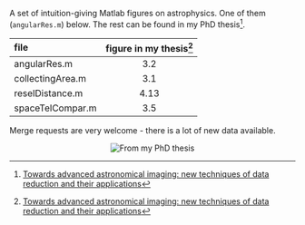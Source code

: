 A set of intuition-giving Matlab figures on astrophysics. One of them (`angularRes.m`) below. The rest can be found in my PhD thesis[^1].

| file               | figure in my thesis[^1] |
| :--- | :---: |
| angularRes.m     | 3.2   |
| collectingArea.m | 3.1   |
| reselDistance.m  | 4.13  |
| spaceTelCompar.m | 3.5   |

Merge requests are very welcome - there is a lot of new data available.
 
<p align="center">
  <img alt="From my PhD thesis" src="https://user-images.githubusercontent.com/45330694/215971453-18606ee3-9bcb-4422-9b73-1ad81aa9c0b6.jpg" />
</p>

[^1]: [Towards advanced astronomical imaging: new techniques of data reduction and their applications](https://fais.uj.edu.pl/documents/41628/136813082/Aleksander_Kurek_-_praca_doktorska.pdf/7b245540-bd9e-4ee3-a56d-066e46183a34)
